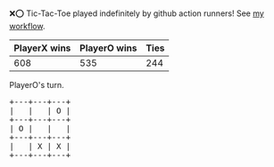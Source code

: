 :x::o: Tic-Tac-Toe played indefinitely by github action runners! See [my workflow](.github/workflows/play.yaml).

|PlayerX wins|PlayerO wins|Ties|
|-|-|-|
|608|535|244|

PlayerO's turn.

<pre>
+---+---+---+
|   |   | O |
+---+---+---+
| O |   |   |
+---+---+---+
|   | X | X |
+---+---+---+
</pre>